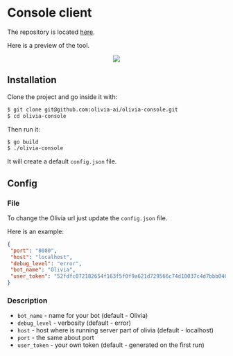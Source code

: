 # Console client
The repository is located [here](https://github.com/olivia-ai/olivia-console).

Here is a preview of the tool.
<p align="center">
  <img src="https://github.com/olivia-ai/olivia-console/raw/master/olivia-cc.svg?sanitize=true">
</p>

## Installation
Clone the project and go inside it with:
```bash
$ git clone git@github.com:olivia-ai/olivia-console.git
$ cd olivia-console
```

Then run it:
```bash
$ go build
$ ./olivia-console
```

It will create a default `config.json` file.

## Config
### File
To change the Olivia url just update the `config.json` file.

Here is an example:
```json
{
 "port": "8080",
 "host": "localhost",
 "debug_level": "error",
 "bot_name": "Olivia",
 "user_token": "52fdfc072182654f163f5f0f9a621d729566c74d10037c4d7bbb0407d1e2c64981855ad8681d0d86d1e91e00167939cb6694"
}
```

### Description
* `bot_name` - name for your bot (default - Olivia)
* `debug_level` - verbosity (default - error)
* `host` - host where is running server part of olivia (default - localhost)
* `port` - the same about port
* `user_token` - your own token (default - generated on the first run)
